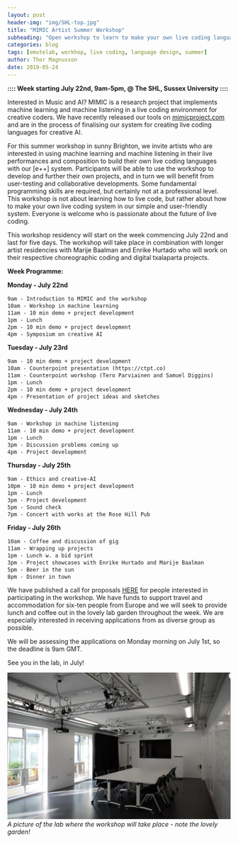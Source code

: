 ```yaml
---
layout: post
header-img: "img/SHL-top.jpg"
title: "MIMIC Artist Summer Workshop"
subheading: "Open workshop to learn to make your own live coding language with [e++]"
categories: blog
tags: [emutelab, workhop, live coding, language design, summer]
author: Thor Magnusson
date: 2019-05-24
---
```



**:::: Week starting July 22nd, 9am-5pm, @ The SHL, Sussex University ::::**

Interested in Music and AI? MIMIC is a research project that implements machine learning and machine listening in a live coding environment for creative coders. We have recently released our tools on <a href="http://www.mimicproject.com">mimicproject.com</a> and are in the process of finalising our system for creating live coding languages for creative AI.

For this summer workshop in sunny Brighton, we invite artists who are interested in using machine learning and machine listening in their live performances and composition to build their own live coding languages with our [e++] system. Participants will be able to use the workshop to develop and further their own projects, and in turn we will benefit from user-testing and collaborative developments. Some fundamental programming skills are required, but certainly not at a professional level. This workshop is not about learning how to live code, but rather about how to make your own live coding system in our simple and user-friendly system. Everyone is welcome who is passionate about the future of live coding.

This workshop residency will start on the week commencing July 22nd and last for five days. The workshop will take place in combination with longer artist residencies with Marije Baalman and Enrike Hurtado who will work on their respective choreographic coding and digital txalaparta projects.

**Week Programme:**

**Monday - July 22nd**

	9am - Introduction to MIMIC and the workshop
	10am - Workshop in machine learning 
	11am - 10 min demo + project development
	1pm - Lunch
	2pm - 10 min demo + project development
	4pm - Symposium on creative AI

**Tuesday - July 23rd**

	9am - 10 min demo + project development
	10am - Counterpoint presentation (https://ctpt.co)
	11am - Counterpoint workshop (Tero Parviainen and Samuel Diggins)
	1pm - Lunch
	2pm - 10 min demo + project development
	4pm - Presentation of project ideas and sketches

**Wednesday - July 24th**

	9am - Workshop in machine listening
	11am - 10 min demo + project development
	1pm - Lunch
	3pm - Discussion problems coming up
	4pm - Project development

**Thursday - July 25th**

	9am - Ethics and creative-AI
	10pm - 10 min demo + project development
	1pm - Lunch
	3pm - Project development
	5pm - Sound check
	7pm - Concert with works at the Rose Hill Pub

**Friday - July 26th**

	10am - Coffee and discussion of gig
	11am - Wrapping up projects
	1pm - Lunch w. a bid sprint 
	3pm - Project showcases with Enrike Hurtado and Marije Baalman
	5pm - Beer in the sun
	8pm - Dinner in town


We have published a call for proposals <a href="https://forms.gle/gYBHKBRrsokn3SjQ6">HERE</a> for people interested in participating in the workshop. We have funds to support travel and accommodation for six-ten people from Europe and we will seek to provide lunch and coffee out in the lovely lab garden throughout the week. We are especially interested in receiving applications from as diverse group as possible.

We will be assessing the applications on Monday morning on July 1st, so the deadline is 9am GMT.

See you in the lab, in July!

![Digital Humanities lab](/img/SHL.png)
*A picture of the lab where the workshop will take place - note the lovely garden!*
